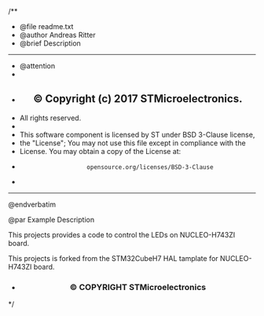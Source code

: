 /**
  * @file    readme.txt 
  * @author  Andreas Ritter
  * @brief   Description
  ******************************************************************************
  * @attention
  *
  * <h2><center>&copy; Copyright (c) 2017 STMicroelectronics.
  * All rights reserved.</center></h2>
  *
  * This software component is licensed by ST under BSD 3-Clause license,
  * the "License"; You may not use this file except in compliance with the
  * License. You may obtain a copy of the License at:
  *                        opensource.org/licenses/BSD-3-Clause
  *
  ******************************************************************************
  @endverbatim

@par Example Description

This projects provides a code to control the LEDs on NUCLEO-H743ZI board.

This projects is forked from the STM32CubeH7 HAL tamplate for NUCLEO-H743ZI board.


 * <h3><center>&copy; COPYRIGHT STMicroelectronics</center></h3>
 */
